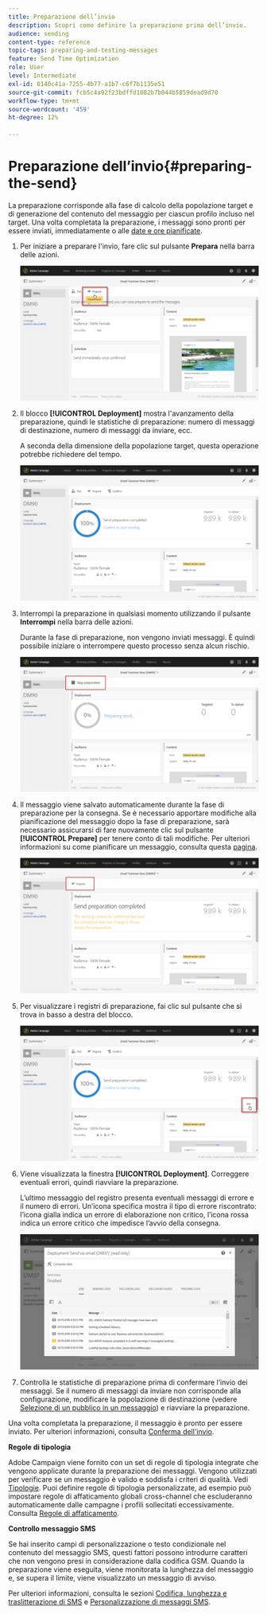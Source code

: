 ```yaml
---
title: Preparazione dell’invio
description: Scopri come definire la preparazione prima dell’invio.
audience: sending
content-type: reference
topic-tags: preparing-and-testing-messages
feature: Send Time Optimization
role: User
level: Intermediate
exl-id: 0140c41a-7255-4b77-a1b7-c6f7b1135e51
source-git-commit: fcb5c4a92f23bdffd1082b7b044b5859dead9d70
workflow-type: tm+mt
source-wordcount: '459'
ht-degree: 12%

---
```


# Preparazione dell’invio{#preparing-the-send}

La preparazione corrisponde alla fase di calcolo della popolazione target e di generazione del contenuto del messaggio per ciascun profilo incluso nel target. Una volta completata la preparazione, i messaggi sono pronti per essere inviati, immediatamente o alle [date e ore pianificate](../../sending/using/about-scheduling-messages.md).

1. Per iniziare a preparare l&#39;invio, fare clic sul pulsante **Prepara** nella barra delle azioni.

   ![](assets/preparing_delivery_2.png)

1. Il blocco **[!UICONTROL Deployment]** mostra l&#39;avanzamento della preparazione, quindi le statistiche di preparazione: numero di messaggi di destinazione, numero di messaggi da inviare, ecc.

   A seconda della dimensione della popolazione target, questa operazione potrebbe richiedere del tempo.

   ![](assets/preparing_delivery.png)

1. Interrompi la preparazione in qualsiasi momento utilizzando il pulsante **Interrompi** nella barra delle azioni.

   Durante la fase di preparazione, non vengono inviati messaggi. È quindi possibile iniziare o interrompere questo processo senza alcun rischio.

   ![](assets/preparing_delivery_6.png)

1. Il messaggio viene salvato automaticamente durante la fase di preparazione per la consegna. Se è necessario apportare modifiche alla pianificazione del messaggio dopo la fase di preparazione, sarà necessario assicurarsi di fare nuovamente clic sul pulsante **[!UICONTROL Prepare]** per tenere conto di tali modifiche. Per ulteriori informazioni su come pianificare un messaggio, consulta questa [pagina](../../sending/using/about-scheduling-messages.md).

   ![](assets/preparing_delivery_5.png)

1. Per visualizzare i registri di preparazione, fai clic sul pulsante che si trova in basso a destra del blocco.

   ![](assets/preparing_delivery_4.png)

1. Viene visualizzata la finestra **[!UICONTROL Deployment]**. Correggere eventuali errori, quindi riavviare la preparazione.

   L’ultimo messaggio del registro presenta eventuali messaggi di errore e il numero di errori. Un’icona specifica mostra il tipo di errore riscontrato: l’icona gialla indica un errore di elaborazione non critico, l’icona rossa indica un errore critico che impedisce l’avvio della consegna.

   ![](assets/preparing_delivery_3.png)

1. Controlla le statistiche di preparazione prima di confermare l’invio dei messaggi. Se il numero di messaggi da inviare non corrisponde alla configurazione, modificare la popolazione di destinazione (vedere [Selezione di un pubblico in un messaggio](../../audiences/using/selecting-an-audience-in-a-message.md)) e riavviare la preparazione.

Una volta completata la preparazione, il messaggio è pronto per essere inviato. Per ulteriori informazioni, consulta [Conferma dell&#39;invio](../../sending/using/confirming-the-send.md).

**Regole di tipologia**

Adobe Campaign viene fornito con un set di regole di tipologia integrate che vengono applicate durante la preparazione dei messaggi. Vengono utilizzati per verificare se un messaggio è valido e soddisfa i criteri di qualità. Vedi [Tipologie](../../sending/using/about-typology-rules.md). Puoi definire regole di tipologia personalizzate, ad esempio può impostare regole di affaticamento globali cross-channel che escluderanno automaticamente dalle campagne i profili sollecitati eccessivamente. Consulta [Regole di affaticamento](../../sending/using/fatigue-rules.md).

**Controllo messaggio SMS**

Se hai inserito campi di personalizzazione o testo condizionale nel contenuto del messaggio SMS, questi fattori possono introdurre caratteri che non vengono presi in considerazione dalla codifica GSM. Quando la preparazione viene eseguita, viene monitorata la lunghezza del messaggio e, se supera il limite, viene visualizzato un messaggio di avviso.

Per ulteriori informazioni, consulta le sezioni [Codifica, lunghezza e traslitterazione di SMS](../../administration/using/configuring-sms-channel.md#sms-encoding--length-and-transliteration) e [Personalizzazione di messaggi SMS](../../channels/using/personalizing-sms-messages.md).
